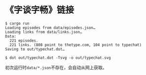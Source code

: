 # 《字谈字畅》链接

```shell
$ cargo run
Loading episodes from data/episodes.json…
Loading links from data/links.json…
Data:
  221 episodes.
  221 links. (808 point to thetype.com, 104 point to typechat)
Saving to out/typechat.dot…

$ dot out/typechat.dot -Tsvg -o out/typechat.svg
```

初次运行时`data/*.json`不存在，会自动从网上获取。
